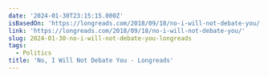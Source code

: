 ```yaml
---
date: '2024-01-30T23:15:15.000Z'
isBasedOn: 'https://longreads.com/2018/09/18/no-i-will-not-debate-you/'
link: 'https://longreads.com/2018/09/18/no-i-will-not-debate-you/'
slug: 2024-01-30-no-i-will-not-debate-you-longreads
tags:
  - Politics
title: 'No, I Will Not Debate You - Longreads'
---
```


